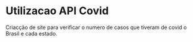 # Utilizacao API Covid
 Criacção de site para verificar o numero de casos que tiveram de covid o Brasil e cada estado.
